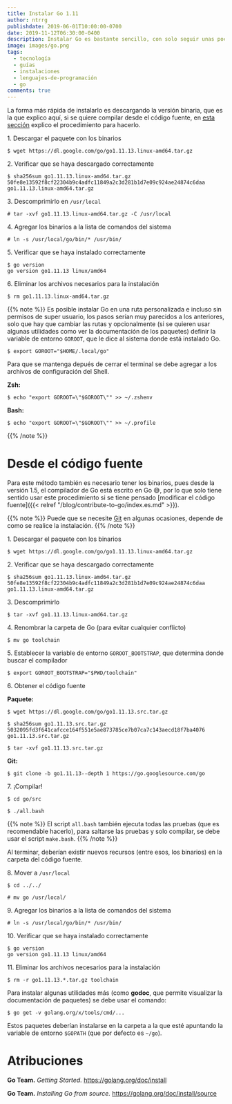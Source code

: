 ```yaml
---
title: Instalar Go 1.11
author: ntrrg
publishdate: 2019-06-01T10:00:00-0700
date: 2019-11-12T06:30:00-0400
description: Instalar Go es bastante sencillo, con solo seguir unas pocas instrucciones cualquiera puede hacerlo.
image: images/go.png
tags:
  - tecnología
  - guías
  - instalaciones
  - lenguajes-de-programación
  - go
comments: true
---
```


La forma más rápida de instalarlo es descargando la versión binaria, que es la
que explico aquí, si se quiere compilar desde el código fuente, en [esta sección](#desde-el-código-fuente)
explico el procedimiento para hacerlo.

1\. Descargar el paquete con los binarios

```shell-session
$ wget https://dl.google.com/go/go1.11.13.linux-amd64.tar.gz
```

2\. Verificar que se haya descargado correctamente

```shell-session
$ sha256sum go1.11.13.linux-amd64.tar.gz
50fe8e13592f8cf22304b9c4adfc11849a2c3d281b1d7e09c924ae24874c6daa  go1.11.13.linux-amd64.tar.gz
```

3\. Descomprimirlo en `/usr/local`

```shell-session
# tar -xvf go1.11.13.linux-amd64.tar.gz -C /usr/local
```

4\. Agregar los binarios a la lista de comandos del sistema

```shell-session
# ln -s /usr/local/go/bin/* /usr/bin/
```

5\. Verificar que se haya instalado correctamente

```shell-session
$ go version
go version go1.11.13 linux/amd64
```

6\. Eliminar los archivos necesarios para la instalación

```shell-session
$ rm go1.11.13.linux-amd64.tar.gz
```

{{% note %}}
Es posible instalar Go en una ruta personalizada e incluso sin permisos de
super usuario, los pasos serían muy parecidos a los anteriores, solo que hay
que cambiar las rutas y opcionalmente (si se quieren usar algunas utilidades
como ver la documentación de los paquetes) definir la variable de entorno
`GOROOT`, que le dice al sistema donde está instalado Go.

```shell-session
$ export GOROOT="$HOME/.local/go"
```

Para que se mantenga depués de cerrar el terminal se debe agregar a los
archivos de configuración del Shell.

**Zsh:**

```shell-session
$ echo "export GOROOT=\"$GOROOT\"" >> ~/.zshenv
```

**Bash:**

```shell-session
$ echo "export GOROOT=\"$GOROOT\"" >> ~/.profile
```
{{% /note %}}

# Desde el código fuente

Para este método también es necesario tener los binarios, pues desde la
versión 1.5, el compilador de Go está escrito en Go 😅, por lo que solo
tiene sentido usar este procedimiento si se tiene pensado [modificar el código
fuente]({{< relref "/blog/contribute-to-go/index.es.md" >}}).

{{% note %}}
Puede que se necesite [Git](https://git-scm.com/) en algunas ocasiones, depende
de como se realice la instalación.
{{% /note %}}

1\. Descargar el paquete con los binarios

```shell-session
$ wget https://dl.google.com/go/go1.11.13.linux-amd64.tar.gz
```

2\. Verificar que se haya descargado correctamente

```shell-session
$ sha256sum go1.11.13.linux-amd64.tar.gz
50fe8e13592f8cf22304b9c4adfc11849a2c3d281b1d7e09c924ae24874c6daa  go1.11.13.linux-amd64.tar.gz
```

3\. Descomprimirlo

```shell-session
$ tar -xvf go1.11.13.linux-amd64.tar.gz
```

4\. Renombrar la carpeta de Go (para evitar cualquier conflicto)

```shell-session
$ mv go toolchain
```

5\. Establecer la variable de entorno `GOROOT_BOOTSTRAP`, que determina donde
    buscar el compilador

```shell-session
$ export GOROOT_BOOTSTRAP="$PWD/toolchain"
```

6\. Obtener el código fuente

**Paquete:**

```shell-session
$ wget https://dl.google.com/go/go1.11.13.src.tar.gz
```

```shell-session
$ sha256sum go1.11.13.src.tar.gz
5032095fd3f641cafcce164f551e5ae873785ce7b07ca7c143aecd18f7ba4076  go1.11.13.src.tar.gz
```

```shell-session
$ tar -xvf go1.11.13.src.tar.gz
```

**Git:**

```shell-session
$ git clone -b go1.11.13--depth 1 https://go.googlesource.com/go
```

7\. ¡Compilar!

```shell-session
$ cd go/src
```

```shell-session
$ ./all.bash
```

{{% note %}}
El script `all.bash` también ejecuta todas las pruebas (que es recomendable
hacerlo), para saltarse las pruebas y solo compilar, se debe usar el script
`make.bash`.
{{% /note %}}

Al terminar, deberían existir nuevos recursos (entre esos, los binarios) en la
carpeta del código fuente.

8\. Mover a `/usr/local`

```shell-session
$ cd ../../
```

```shell-session
# mv go /usr/local/
```

9\. Agregar los binarios a la lista de comandos del sistema

```shell-session
# ln -s /usr/local/go/bin/* /usr/bin/
```

10\. Verificar que se haya instalado correctamente

```shell-session
$ go version
go version go1.11.13 linux/amd64
```

11\. Eliminar los archivos necesarios para la instalación

```shell-session
$ rm -r go1.11.13.*.tar.gz toolchain
```

Para instalar algunas utilidades más (como **godoc**, que permite visualizar la
documentación de paquetes) se debe usar el comando:

```shell-session
$ go get -v golang.org/x/tools/cmd/...
```

Estos paquetes deberían instalarse en la carpeta a la que esté apuntando la
variable de entorno `$GOPATH` (que por defecto es `~/go`).

# Atribuciones

**Go Team.** *Getting Started.* <https://golang.org/doc/install>

**Go Team.** *Installing Go from source.* <https://golang.org/doc/install/source>

